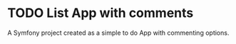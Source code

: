 # TODO List App with comments

A Symfony project created as a simple to do App with commenting options.

